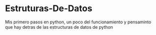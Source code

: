 # Estruturas-De-Datos
 Mis primero pasos en python, un poco del funcionamiento y pensaminto que hay detras de las estructuras de datos de python
